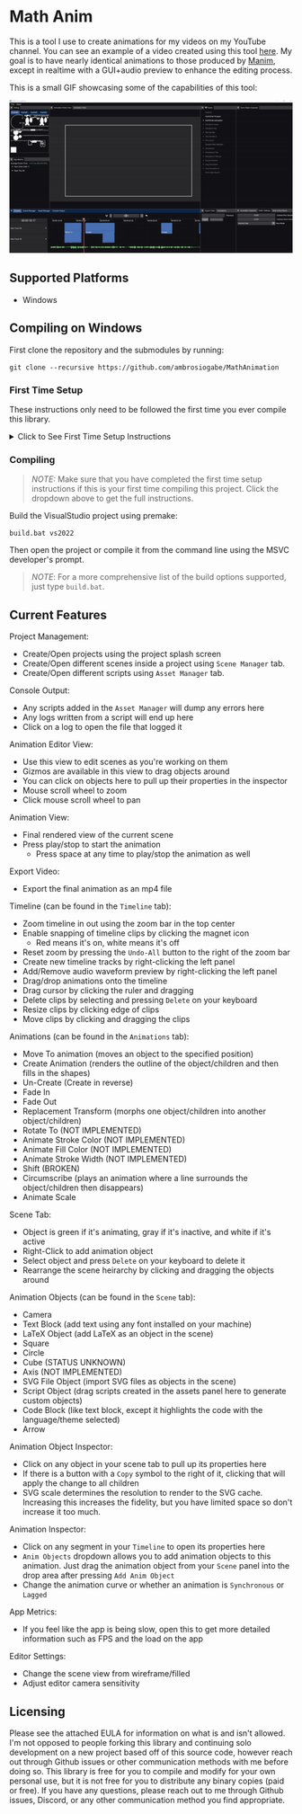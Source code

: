 # Math Anim

This is a tool I use to create animations for my videos on my YouTube channel. You can see an example of a video created using this tool [here](https://www.youtube.com/watch?v=iydG-e1dQGA). My goal is to have nearly identical animations to those produced by [Manim](https://www.manim.community), except in realtime with a GUI+audio preview to enhance the editing process.

This is a small GIF showcasing some of the capabilities of this tool:

![GIF](.github/images/app-showcase.gif)

## Supported Platforms

* Windows

## Compiling on Windows

First clone the repository and the submodules by running:

```batch
git clone --recursive https://github.com/ambrosiogabe/MathAnimation
```

### First Time Setup

These instructions only need to be followed the first time you ever compile this library.

<details>

<summary>
Click to See First Time Setup Instructions
</summary>

### Libraries to Compile

In order to compile this manually, you need to build the libraries that this application depends on so the binaries can be copied. This should all be fixed in an upcoming release when I switch to CMake and these steps will no longer be required, but for now, you need to compile:

1. ffMpeg
2. Freetype
3. OpenAL
4. Luau

The following sections describe each in detail.

#### Setting up Environment for ffmpeg

First we need to setup ffmpeg.

I'm only writing instructions for Windows and MSVC. For information on compiling ffmpeg in a different environment, please see the [ffmpeg documentation](https://ffmpeg.org/platform.html#Windows) for further details and make the appropriate changes.

Unfortunately, ffmpeg is a particularly wild beast, so compiling is non-trivial.

(_The following instructions are modified from [ffmpeg documentation](https://ffmpeg.org/platform.html#Windows)_)

First, make sure to have these tools installed:

* [MSYS2](https://www.msys2.org)
* [NASM](https://www.msys2.org)

Next, follow these steps:

1. Place `nasm.exe` in your `PATH`.
2. To set up a proper environment in MSYS2, you need to run `msys_shell.bat` from the Visual Studio or Intel Compiler command prompt. To do this:
    * First type in `Developer Command Prompt for VS` in your windows search bar.
    * Run the command prompt.
    * Change directories to where you installed msys2.
        * The default directory for me is `cd C:\tools\msys64`
    * Run `msys2_shell.cmd -use-full-path` to launch msys2.
3. Make sure `cl` works. Running `cl` should print something starting with: `Microsoft (R) C/C++...`
4. Make sure `NASM` is available. Running `nasm -v` should print the version.
5. Change into the directory where you have this repo installed.
6. Finally, to compile ffmpeg, run:

```batch
REM NOTE This will take quite some time to compile
pushd ./Animations/vendor/ffmpeg
./configure \
    --toolchain=msvc \
    --prefix=./build \
    --disable-doc \
    --arch=x86_64 \
    --disable-x86asm 
make 
make install

REM Rename the files to .lib extension to make premake happy
mv ./build/lib/libavcodec.a ./build/lib/libavcodec.lib
mv ./build/lib/libavdevice.a ./build/lib/libavdevice.lib
mv ./build/lib/libavfilter.a ./build/lib/libavfilter.lib
mv ./build/lib/libavformat.a ./build/lib/libavformat.lib
mv ./build/lib/libavutil.a ./build/lib/libavutil.lib
mv ./build/lib/libswresample.a ./build/lib/libswresample.lib
mv ./build/lib/libswscale.a ./build/lib/libswscale.lib
popd
```

7. Verify that you compiled everything correctly. There should be a file named `build` in the directory `./Animations/vendor/ffmpeg/build`. Inside this directory you should see several files with a `.lib` extension, these are the ffmpeg binaries.
    * If this is correct, then you're done compiling ffmpeg.

#### Setting up Environment for freetype

Thankfully, freetype is much simpler to set up than ffmpeg. To compile on windows, I'll be using cmake and MSVC. You can use a different build system if you like, just ensure that at the end you have two directories for a release and debug version of freetype at the locations:

```bash
./Animations/vendor/freetype/build/Debug/freetyped.lib
./Animations/vendor/freetype/build/Release/freetype.lib
```

To build with CMake and MSVC:

1. Open up a developer command prompt for MSVC.
2. Change into your local directory for this repository.
3. Run the following commands to compile freetype:

```batch
pushd .\Animations\vendor\freetype
mkdir build
pushd build
cmake ..
msbuild freetype.sln /property:Configuration=Debug
msbuild freetype.sln /property:Configuration=Release
popd
popd
```

4. If this all succeeds, you should see a build directory '`./Animations/vendor/freetype/build`' that contains a Debug directory and Release directory with the appropriate DLLs.

#### Setting up Environment for OpenAL

Once again, I'll be using CMake and MSVC. If you use something else, make sure you end up with the following:

```bash
./Animations/vendor/openal/build/Debug/OpenAL32.dll
./Animations/vendor/openal/build/Release/OpenAL32.dll
```

To build with CMake and MSVC:

1. Open up a developer command prompt for MSVC.
2. Change into your local directory for this repository.
3. Run the following commands to compile OpenAL:

```batch
pushd .\Animations\vendor\openal\build
cmake ..
msbuild OpenAL.sln /property:Configuration=Debug
msbuild OpenAL.sln /property:Configuration=Release
popd
```

#### Setting up Environment for Luau

Once again, I'll be using CMake and MSVC. If you use something else, make sure you end up with the following:

```bash
./Animations/vendor/luau/build/Debug/Luau.Compiler.lib
./Animations/vendor/luau/build/Debug/Luau.Compiler.pdb
./Animations/vendor/luau/build/Debug/Luau.VM.lib
./Animations/vendor/luau/build/Debug/Luau.VM.pdb
# And the same files as above except in this directory
# without the pdb files
./Animations/vendor/luau/build/Release/**
```

To build with CMake and MSVC:

1. Open up a developer command prompt for MSVC.
2. Change into your local directory for this repository.
3. Run the following commands to compile Luau:

```batch
mkdir .\Animations\vendor\luau\build
pushd .\Animations\vendor\luau\build
cmake .. -DCMAKE_BUILD_TYPE=RelWithDebInfo
cmake --build . --target Luau.Repl.CLI --config Debug
cmake --build . --target Luau.Analyze.CLI --config Debug
cmake --build . --target Luau.Repl.CLI --config Release
cmake --build . --target Luau.Analyze.CLI --config Release
popd
```

</details>

### Compiling

> _NOTE:_ Make sure that you have completed the first time setup instructions if this is your first time compiling this project. Click the dropdown above to get the full instructions.

Build the VisualStudio project using premake:

```batch
build.bat vs2022
```

Then open the project or compile it from the command line using the MSVC developer's prompt.

> _NOTE_: For a more comprehensive list of the build options supported, just type `build.bat`.

## Current Features

Project Management:

* Create/Open projects using the project splash screen
* Create/Open different scenes inside a project using `Scene Manager` tab.
* Create/Open different scripts using `Asset Manager` tab.

Console Output:

* Any scripts added in the `Asset Manager` will dump any errors here
* Any logs written from a script will end up here
* Click on a log to open the file that logged it

Animation Editor View:

* Use this view to edit scenes as you're working on them
* Gizmos are available in this view to drag objects around
* You can click on objects here to pull up their properties in the inspector
* Mouse scroll wheel to zoom
* Click mouse scroll wheel to pan

Animation View:

* Final rendered view of the current scene
* Press play/stop to start the animation
  * Press space at any time to play/stop the animation as well

Export Video:

* Export the final animation as an mp4 file

Timeline (can be found in the `Timeline` tab):

* Zoom timeline in out using the zoom bar in the top center
* Enable snapping of timeline clips by clicking the magnet icon
  * Red means it's on, white means it's off
* Reset zoom by pressing the `Undo-All` button to the right of the zoom bar
* Create new timeline tracks by right-clicking the left panel
* Add/Remove audio waveform preview by right-clicking the left panel
* Drag/drop animations onto the timeline
* Drag cursor by clicking the ruler and dragging
* Delete clips by selecting and pressing `Delete` on your keyboard
* Resize clips by clicking edge of clips
* Move clips by clicking and dragging the clips

Animations (can be found in the `Animations` tab):

* Move To animation (moves an object to the specified position)
* Create Animation (renders the outline of the object/children and then fills in the shapes)
* Un-Create (Create in reverse)
* Fade In
* Fade Out
* Replacement Transform (morphs one object/children into another object/children)
* Rotate To (NOT IMPLEMENTED)
* Animate Stroke Color (NOT IMPLEMENTED)
* Animate Fill Color (NOT IMPLEMENTED)
* Animate Stroke Width (NOT IMPLEMENTED)
* Shift (BROKEN)
* Circumscribe (plays an animation where a line surrounds the object/children then disappears)
* Animate Scale

Scene Tab:

* Object is green if it's animating, gray if it's inactive, and white if it's active
* Right-Click to add animation object
* Select object and press `Delete` on your keyboard to delete it
* Rearrange the scene heirarchy by clicking and dragging the objects around

Animation Objects (can be found in the `Scene` tab):

* Camera
* Text Block (add text using any font installed on your machine)
* LaTeX Object (add LaTeX as an object in the scene)
* Square
* Circle
* Cube (STATUS UNKNOWN)
* Axis (NOT IMPLEMENTED)
* SVG File Object (import SVG files as objects in the scene)
* Script Object (drag scripts created in the assets panel here to generate custom objects)
* Code Block (like text block, except it highlights the code with the language/theme selected)
* Arrow

Animation Object Inspector:

* Click on any object in your scene tab to pull up its properties here
* If there is a button with a `Copy` symbol to the right of it, clicking that will apply the change to all children
* SVG scale determines the resolution to render to the SVG cache. Increasing this increases the fidelity, but you have limited space so don't increase it too much.

Animation Inspector:

* Click on any segment in your `Timeline` to open its properties here
* `Anim Objects` dropdown allows you to add animation objects to this animation. Just drag the animation object from your `Scene` panel into the drop area after pressing `Add Anim Object`
* Change the animation curve or whether an animation is `Synchronous` or `Lagged`

App Metrics:

* If you feel like the app is being slow, open this to get more detailed information such as FPS and the load on the app

Editor Settings:

* Change the scene view from wireframe/filled
* Adjust editor camera sensitivity

## Licensing

Please see the attached EULA for information on what is and isn't allowed. I'm not opposed to people forking this library and continuing solo development on a new project based off of this source code, however reach out through Github issues or other communication methods with me before doing so. This library is free for you to compile and modify for your own personal use, but it is not free for you to distribute any binary copies (paid or free). If you have any questions, please reach out to me through Github issues, Discord, or any other communication method you find appropriate.
